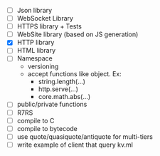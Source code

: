 - [ ] Json library
- [ ] WebSocket Library
- [ ] HTTPS library + Tests
- [ ] WebSite library (based on JS generation)
- [x] HTTP library
- [ ] HTML library
- [ ] Namespace
  - versioning
  - accept functions like object. Ex:
    - string.length(...)
    - http.serve(...)
    - core.math.abs(...)
- [ ] public/private functions
- [ ] R7RS
- [ ] compile to C
- [ ] compile to bytecode
- [ ] use quote/quasiquote/antiquote for multi-tiers
- [ ] write example of client that query kv.ml